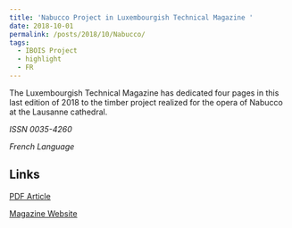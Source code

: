 ```yaml
---
title: 'Nabucco Project in Luxembourgish Technical Magazine '
date: 2018-10-01
permalink: /posts/2018/10/Nabucco/
tags:
  - IBOIS Project
  - highlight
  - FR
---
```


The Luxembourgish Technical Magazine has dedicated four pages in this last edition of 2018 to the timber project realized for the opera of Nabucco at the Lausanne cathedral.

*ISSN 0035-4260*

*French Language*

Links
------
[PDF Article](http://gamerro.github.io/files/NabuccoNews.pdf)

[Magazine Website](https://www.revue-technique.lu/revue-technique-04-2018_/)
